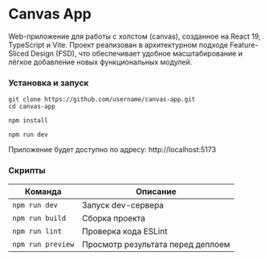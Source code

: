 # Canvas App

Web-приложение для работы с холстом (canvas), созданное на React 19, TypeScript и Vite. Проект реализован в архитектурном подходе Feature-Sliced Design (FSD), что обеспечивает удобное масштабирование и лёгкое добавление новых функциональных модулей.

### Установка и запуск

```
git clone https://github.com/username/canvas-app.git
cd canvas-app

npm install

npm run dev
```

Приложение будет доступно по адресу: http://localhost:5173

### Скрипты 

| Команда              | Описание                                          |
| -------------------- | ------------------------------------------------- |
| `npm run dev`        | Запуск dev-сервера                                |
| `npm run build`      | Сборка проекта                                    |
| `npm run lint`       | Проверка кода ESLint                              |
| `npm run preview`    | Просмотр результата перед деплоем                 |

